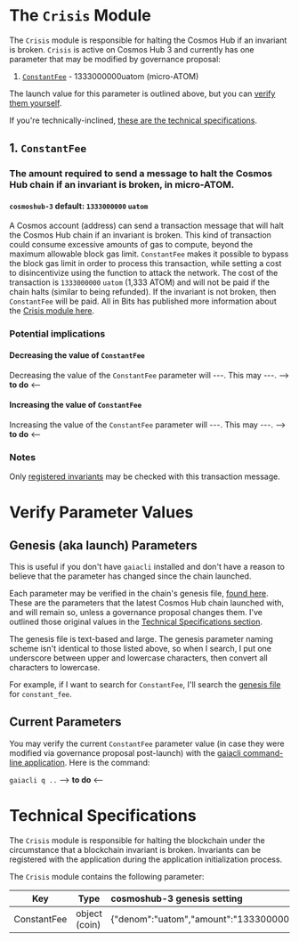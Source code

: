 # The `Crisis` Module
The `Crisis` module is responsible for halting the Cosmos Hub if an invariant is broken. `Crisis` is active on Cosmos Hub 3 and currently has one parameter that may be modified by governance proposal:
1. [`ConstantFee`](#1-ConstantFee) - 1333000000uatom (micro-ATOM)

The launch value for this parameter is outlined above, but you can [verify them yourself](#verify-parameter-values).

If you're technically-inclined, [these are the technical specifications](#technical-specifications).

## 1. `ConstantFee`
### The amount required to send a message to halt the Cosmos Hub chain if an invariant is broken, in micro-ATOM.
#### `cosmoshub-3` default: `1333000000` `uatom`

A Cosmos account (address) can send a transaction message that will halt the Cosmos Hub chain if an invariant is broken. This kind of transaction could consume excessive amounts of gas to compute, beyond the maximum allowable block gas limit. `ConstantFee` makes it possible to bypass the block gas limit in order to process this transaction, while setting a cost to disincentivize using the function to attack the network. The cost of the transaction is `1333000000` `uatom` (1,333 ATOM) and will not be paid if the chain halts (similar to being refunded). If the invariant is not broken, then `ConstantFee` will be paid. All in Bits has published more information about the [Crisis module here](https://docs.cosmos.network/master/modules/crisis/).

### Potential implications
#### Decreasing the value of `ConstantFee`
Decreasing the value of the `ConstantFee` parameter will ---. This may ---. --> **to do** <--

#### Increasing the value of `ConstantFee`
Increasing the value of the `ConstantFee` parameter will ---. This may ---. --> **to do** <--

### Notes
Only [registered invariants](https://github.com/cosmos/cosmos-sdk/blob/master/x/supply/keeper/invariants.go) may be checked with this transaction message.

# Verify Parameter Values
## Genesis (aka launch) Parameters
This is useful if you don't have `gaiacli` installed and don't have a reason to believe that the parameter has changed since the chain launched.

Each parameter may be verified in the chain's genesis file, [found here](https://raw.githubusercontent.com/cosmos/launch/master/genesis.json). These are the parameters that the latest Cosmos Hub chain launched with, and will remain so, unless a governance proposal changes them. I've outlined those original values in the [Technical Specifications section](#technical-specifications).

The genesis file is text-based and large. The genesis parameter naming scheme isn't identical to those listed above, so when I search, I put one underscore between upper and lowercase characters, then convert all characters to lowercase.

For example, if I want to search for `ConstantFee`, I'll search the [genesis file](https://raw.githubusercontent.com/cosmos/launch/master/genesis.json) for `constant_fee`.

## Current Parameters
You may verify the current `ConstantFee` parameter value (in case they were modified via governance proposal post-launch) with the [gaiacli command-line application](/gaiacli). Here is the command:

 `gaiacli q ..` --> **to do** <--

# Technical Specifications

The `Crisis` module is responsible for halting the blockchain under the circumstance that a blockchain invariant is broken. Invariants can be registered with the application during the application initialization process.

The `Crisis` module contains the following parameter:

| Key           | Type   | cosmoshub-3 genesis setting                                                                     |
|---------------|--------|:----------------------------------------------------------------------------------------------------|
| ConstantFee | object (coin) | {"denom":"uatom","amount":"1333000000"} |
